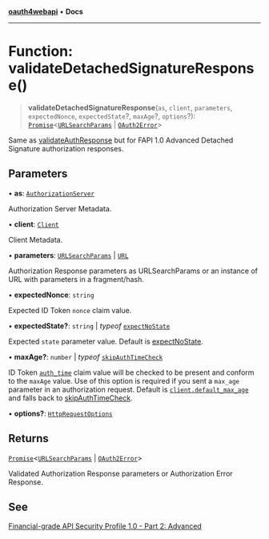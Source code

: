 [**oauth4webapi**](../README.md) • **Docs**

***

# Function: validateDetachedSignatureResponse()

> **validateDetachedSignatureResponse**(`as`, `client`, `parameters`, `expectedNonce`, `expectedState`?, `maxAge`?, `options`?): [`Promise`](https://developer.mozilla.org/docs/Web/JavaScript/Reference/Global_Objects/Promise)\<[`URLSearchParams`](https://developer.mozilla.org/docs/Web/API/URLSearchParams) \| [`OAuth2Error`](../interfaces/OAuth2Error.md)\>

Same as [validateAuthResponse](validateAuthResponse-1.md) but for FAPI 1.0 Advanced Detached Signature authorization
responses.

## Parameters

• **as**: [`AuthorizationServer`](../interfaces/AuthorizationServer.md)

Authorization Server Metadata.

• **client**: [`Client`](../interfaces/Client.md)

Client Metadata.

• **parameters**: [`URLSearchParams`](https://developer.mozilla.org/docs/Web/API/URLSearchParams) \| [`URL`](https://developer.mozilla.org/docs/Web/API/URL)

Authorization Response parameters as URLSearchParams or an instance of URL with
  parameters in a fragment/hash.

• **expectedNonce**: `string`

Expected ID Token `nonce` claim value.

• **expectedState?**: `string` \| *typeof* [`expectNoState`](../variables/expectNoState.md)

Expected `state` parameter value. Default is [expectNoState](../variables/expectNoState.md).

• **maxAge?**: `number` \| *typeof* [`skipAuthTimeCheck`](../variables/skipAuthTimeCheck.md)

ID Token [`auth_time`](../interfaces/IDToken.md#auth_time) claim value will be checked to be
  present and conform to the `maxAge` value. Use of this option is required if you sent a
  `max_age` parameter in an authorization request. Default is
  [`client.default_max_age`](../interfaces/Client.md#default_max_age) and falls back to
  [skipAuthTimeCheck](../variables/skipAuthTimeCheck.md).

• **options?**: [`HttpRequestOptions`](../interfaces/HttpRequestOptions.md)

## Returns

[`Promise`](https://developer.mozilla.org/docs/Web/JavaScript/Reference/Global_Objects/Promise)\<[`URLSearchParams`](https://developer.mozilla.org/docs/Web/API/URLSearchParams) \| [`OAuth2Error`](../interfaces/OAuth2Error.md)\>

Validated Authorization Response parameters or Authorization Error Response.

## See

[Financial-grade API Security Profile 1.0 - Part 2: Advanced](https://openid.net/specs/openid-financial-api-part-2-1_0.html#id-token-as-detached-signature)
